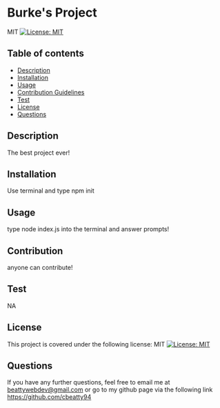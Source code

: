 
# **Burke's Project**

MIT [![License: MIT](https://img.shields.io/badge/License-MIT-yellow.svg)](https://opensource.org/licenses/MIT)

## Table of contents
- [Description](#Description)
- [Installation](#Installation)
- [Usage](#Usage)
- [Contribution Guidelines](#Contribution)
- [Test](#Test)
- [License](#License)
- [Questions](#Questions)
 

## Description 

The best project ever!

## Installation

Use terminal and type npm init

## Usage

type node index.js into the terminal and answer prompts!

## Contribution

anyone can contribute!

## Test

NA

## License

This project is covered under the following license: MIT [![License: MIT](https://img.shields.io/badge/License-MIT-yellow.svg)](https://opensource.org/licenses/MIT)

## Questions

If you have any further questions, feel free to email me at beattywebdev@gmail.com or go to my github page via the following link https://github.com/cbeatty94


    
